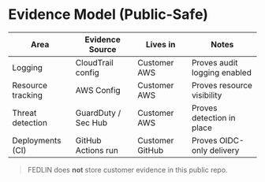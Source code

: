 # Evidence Model (Public-Safe)

| Area              | Evidence Source     | Lives in        | Notes                           |
|-------------------|---------------------|-----------------|---------------------------------|
| Logging           | CloudTrail config   | Customer AWS     | Proves audit logging enabled    |
| Resource tracking | AWS Config          | Customer AWS     | Proves resource visibility      |
| Threat detection  | GuardDuty / Sec Hub | Customer AWS     | Proves detection in place       |
| Deployments (CI)  | GitHub Actions run  | Customer GitHub  | Proves OIDC-only delivery       |

> FEDLIN does **not** store customer evidence in this public repo.
